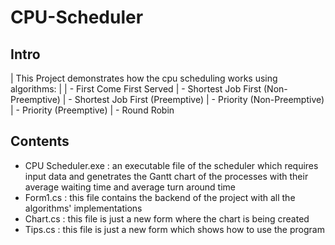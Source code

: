 CPU-Scheduler
==============

Intro
------

| This Project demonstrates how the cpu scheduling works using algorithms:
|
|        - First Come First Served
|        - Shortest Job First (Non-Preemptive)
|        - Shortest Job First (Preemptive)
|        - Priority (Non-Preemptive)
|        - Priority (Preemptive)
|        - Round Robin

Contents
--------
- CPU Scheduler.exe : an executable file of the scheduler which requires input data and genetrates the Gantt chart of the processes
                     with their average waiting time and average turn around time                     
- Form1.cs : this file contains the backend of the project with all the algorithms' implementations 
- Chart.cs : this file is just a new form where the chart is being created
- Tips.cs : this file is just a new form which shows how to use the program



                   

        

